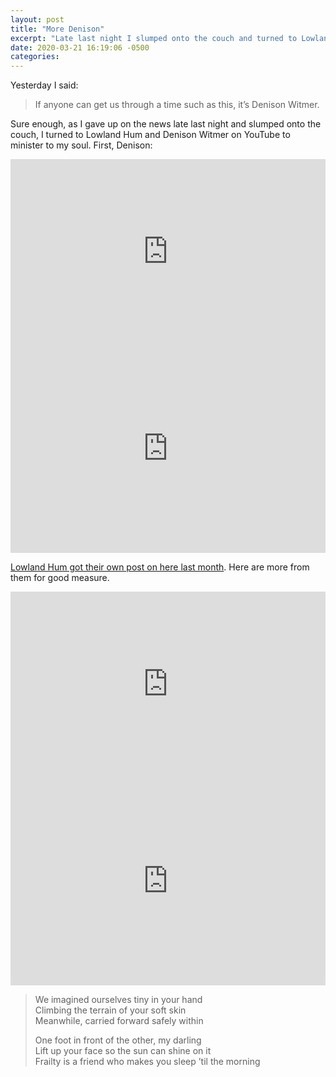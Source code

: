 ```yaml
---
layout: post
title: "More Denison"
excerpt: "Late last night I slumped onto the couch and turned to Lowland Hum and Denison Witmer to minister to my soul"
date: 2020-03-21 16:19:06 -0500
categories: 
---
```


Yesterday I said:

> If anyone can get us through a time such as this, it’s Denison Witmer.

Sure enough, as I gave up on the news late last night and slumped onto the couch, I turned to Lowland Hum and Denison Witmer on YouTube to minister to my soul. First, Denison:

<iframe width="100%" height="315" src="https://www.youtube-nocookie.com/embed/6OuuSc12qMk" frameborder="0" allow="accelerometer; autoplay; encrypted-media; gyroscope; picture-in-picture" allowfullscreen></iframe>

<iframe width="100%" height="315" src="https://www.youtube-nocookie.com/embed/yof38fNFn6E" frameborder="0" allow="accelerometer; autoplay; encrypted-media; gyroscope; picture-in-picture" allowfullscreen></iframe>

[Lowland Hum got their own post on here last month](2020/02/08/lowland-hum/). Here are more from them for good measure.

<iframe width="100%" height="315" src="https://www.youtube-nocookie.com/embed/AjOW05WuElQ" frameborder="0" allow="accelerometer; autoplay; encrypted-media; gyroscope; picture-in-picture" allowfullscreen></iframe>

<iframe width="100%" height="315" src="https://www.youtube-nocookie.com/embed/yfmZON5bstY" frameborder="0" allow="accelerometer; autoplay; encrypted-media; gyroscope; picture-in-picture" allowfullscreen></iframe>

>We imagined ourselves tiny in your hand  
>Climbing the terrain of your soft skin  
>Meanwhile, carried forward safely within  
>  
>One foot in front of the other, my darling  
>Lift up your face so the sun can shine on it  
>Frailty is a friend who makes you sleep ’til the morning  

